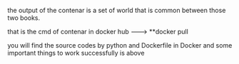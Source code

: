the output of the contenar is a set of world that is common between those two books. 

that is the cmd of contenar in docker hub ---> **docker pull 

you will find the source codes by python and Dockerfile in Docker and some important things to work  successfully is above

